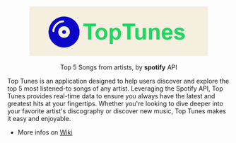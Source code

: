 <p align="center">
  <img alt="TopTunes" src="https://github.com/gabrielsrs/TopTunes/blob/master/src/public/assets/logo/topTunes.png" width="80%">
</p>

<p align="center">
    Top 5 Songs from artists, by <strong>spotify</strong> API
</p>

Top Tunes is an application designed to help users discover and explore the top 5 most listened-to songs of any artist. Leveraging the Spotify API, Top Tunes provides real-time data to ensure you always have the latest and greatest hits at your fingertips. Whether you're looking to dive deeper into your favorite artist's discography or discover new music, Top Tunes makes it easy and enjoyable.

- More infos on [Wiki](https://github.com/gabrielsrs/TopTunes/wiki)

